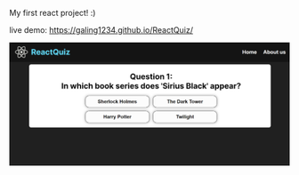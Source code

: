 My first react project! :)

live demo: https://galing1234.github.io/ReactQuiz/

![quiz-demo](https://github.com/Galing1234/ReactQuiz/blob/main/public/images/quiz-demo.png?raw=true)
